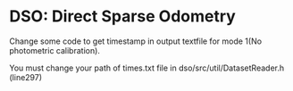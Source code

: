 # DSO: Direct Sparse Odometry

Change some code to get timestamp in output textfile for mode 1(No photometric calibration).


You must change your path of times.txt file in dso/src/util/DatasetReader.h (line297)
